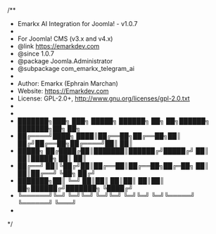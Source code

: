 /**
* Emarkx AI Integration for Joomla! - v1.0.7
*
* For Joomla! CMS (v3.x and v4.x)
* @link              https://emarkdev.com
* @since             1.0.7
* @package           Joomla.Administrator
* @subpackage        com_emarkx_telegram_ai
* 
* Author:            Emarkx (Ephrain Marchan)
* Website:			 https://Emarkdev.com
* License:           GPL-2.0+, http://www.gnu.org/licenses/gpl-2.0.txt
* 
*
* ███████╗███╗   ███╗ █████╗ ██████╗ ██╗  ██╗██████╗ ███████╗██╗   ██╗
* ██╔════╝████╗ ████║██╔══██╗██╔══██╗██║ ██╔╝██╔══██╗██╔════╝██║   ██║
* █████╗  ██╔████╔██║███████║██████╔╝█████╔╝ ██║  ██║█████╗  ██║   ██║
* ██╔══╝  ██║╚██╔╝██║██╔══██║██╔══██╗██╔═██╗ ██║  ██║██╔══╝  ╚██╗ ██╔╝
* ███████╗██║ ╚═╝ ██║██║  ██║██║  ██║██║  ██╗██████╔╝███████╗ ╚████╔╝ 
* ╚══════╝╚═╝     ╚═╝╚═╝  ╚═╝╚═╝  ╚═╝╚═╝  ╚═╝╚═════╝ ╚══════╝  ╚═══╝  
*   
*/

